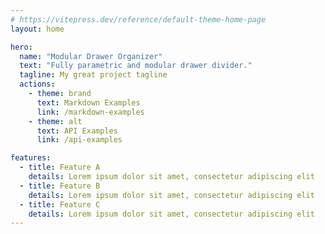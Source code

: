 ```yaml
---
# https://vitepress.dev/reference/default-theme-home-page
layout: home

hero:
  name: "Modular Drawer Organizer"
  text: "Fully parametric and modular drawer divider."
  tagline: My great project tagline
  actions:
    - theme: brand
      text: Markdown Examples
      link: /markdown-examples
    - theme: alt
      text: API Examples
      link: /api-examples

features:
  - title: Feature A
    details: Lorem ipsum dolor sit amet, consectetur adipiscing elit
  - title: Feature B
    details: Lorem ipsum dolor sit amet, consectetur adipiscing elit
  - title: Feature C
    details: Lorem ipsum dolor sit amet, consectetur adipiscing elit
---
```



